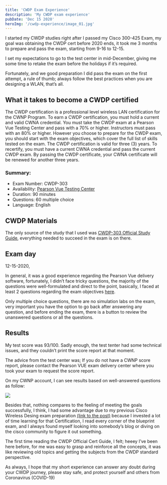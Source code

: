 ```yaml
---
title: 'CWDP Exam Experience'
description: 'My CWDP exam experience'
pubDate: 'Dec 15 2020'
heroImg: '/cwdp-experience/image_01.jpg'
---
```


I started my CWDP studies right after I passed my Cisco 300-425 Exam, my goal was obtaining the CWDP cert before 2020 ends, it took me 3 months to prepare and pass the exam, starting from 9-16 to 12-15.

I set my expectations to go to the test center in mid-December, giving me some time to retake the exam before the holidays if it’s required.

Fortunately, and we good preparation I did pass the exam on the first attempt, a rule of thumb; always follow the best practices when you are designing a WLAN, that’s all.

## What it takes to become a CWDP certified

The CWDP certification is a professional level wireless LAN certification for the CWNP Program. To earn a CWDP certification, you must hold a current and valid CWNA credential. You must take the CWDP exam at a Pearson Vue Testing Center and pass with a 70% or higher. Instructors must pass with an 80% or higher. However you choose to prepare for the CWDP exam, you should start with the exam objectives, which cover the full list of skills tested on the exam. The CWDP certification is valid for three (3) years. To recertify, you must have a current CWNA credential and pass the current CWDP exam. By passing the CWDP certificate, your CWNA certificate will be renewed for another three years.

### Summary:

- Exam Number: CWDP-303
- Availability: [Pearson Vue Testing Center](https://home.pearsonvue.com/ 'Pearson Vue')
- Duration: 90 minutes
- Questions: 60 multiple choice
- Language: English

## CWDP Materials

The only source of the study that I used was [CWDP-303 Official Study Guide](https://www.cwnp.com/cwdp303sg/), everything needed to succeed in the exam is on there.

## Exam day

12-15-2020,

In general, it was a good experience regarding the Pearson Vue delivery software, fortunately, I didn’t face tricky questions, the majority of the questions were well-formulated and direct to the point, basically, I faced at least 2 questions regarding the exam objectives [here](https://www.cwnp.com/uploads/cwdp-303-objectives-2018.pdf).

Only multiple choice questions, there are no simulation labs on the exam, very important you have the option to go back after answering any question, and before ending the exam, there is a button to review the unanswered questions or all the questions.

## Results

My test score was 93/100. Sadly enough, the test tenter had some technical issues, and they couldn’t print the score report at that moment.

The advice from the test center was; If you do not have a CWNP score report, please contact the Pearson VUE exam delivery center where you took your exam to request the score report.

On my CWNP account, I can see results based on well-answered questions as follow:

![](/cwdp-experience/image_02.png)

Besides that, nothing compares to the feeling of meeting the goals successfully, I think, I had some advantage due to my previous Cisco Wireless Desing exam preparation [(link to the post)](./enwlsd-experience) because I invested a lot of time learning for that Certification, I read every corner of the blueprint exam, and I always found myself looking into somebody’s blog or diving on the cisco community to figure it out something.

The first time reading the CWDP Official Cert Guide, I felt; heeey I’ve been here before, for me was easy to grasp and reinforce all the concepts, it was like reviewing old topics and getting the subjects from the CWDP standard perspective.

As always, I hope that my short experience can answer any doubt during your CWDP journey, please stay safe, and protect yourself and others from Coronavirus (COVID-19)
